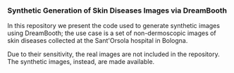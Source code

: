 ### Synthetic Generation of Skin Diseases Images via DreamBooth

In this repository we present the code used to generate synthetic images using
DreamBooth; the use case is a set of non-dermoscopic images of skin diseases
collected at the Sant'Orsola hospital in Bologna.

Due to their sensitivity, the real images are not included in the repository.
The synthetic images, instead, are made available.
